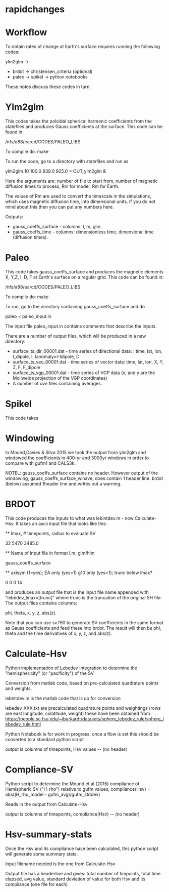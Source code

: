 # rapidchanges

# Workflow
To obtain rates of change at Earth's surface requires running the following codes: 

ylm2glm ->
* brdot -> christensen_criteria (optional)
* paleo -> spikeI -> python notebooks

These notes discuss these codes in turn. 

# Ylm2glm

This codes takes the poloidal spherical harmonic coefficients from the statefiles and produces Gauss coefficients at the surface. 
This code can be found in: 

/nfs/a88/earcd/CODES/PALEO_LIBS

To compile do: make

To run the code, go to a directory with statefiles and run as

ylm2glm 10 100.0 839.0 925.0 > OUT_ylm2glm &

Here the arguments are: number of file to start from, number of magnetic diffusion times to process, Rm for model, Rm for Earth. 

The values of Rm are used to convert the timescale in the simulations, which uses magnetic diffusion time, into dimensional 
units. If you do not mind about this then you can put any numbers here. 

Outputs: 
* gauss_coeffs_surface - columns: l, m, glm. 
* gauss_coeffs_time - columns: dimensionless time, dimensional time (diffusion times). 

# Paleo

This code takes gauss_coeffs_surface and produces the magnetic elements X, Y,Z, I, D, F at Earth's surface on a regular grid. 
This code can be found in: 

/nfs/a88/earcd/CODES/PALEO_LIBS

To compile do: make

To run, go to the directory containing gauss_coeffs_surface and do

paleo < paleo_input.in

The input file paleo_input.in contains comments that describe the inputs. 

There are a number of output files, which will be produced in a new directory:
* surface_ts_dir_00001.dat - time series of directional data: : time, lat, lon, I_dipole, I, Ianomaly=I-Idipole, D
* surface_ts_vec_00001.dat - time series of vector data: time, lat, lon, X, Y, Z, F, F_dipole
* surface_ts_vgp_00001.dat - time series of VGP data (x, and y are the Mollweide projection of the VGP coordinates)
* A number of _ave_ files containing averages. 

# SpikeI

This code takes 

# Windowing

In Mound,Davies & Silva 2015 we took the output from ylm2glm and windowed the coefficients in 400-yr and 3000yr windows in order to compare with gufm1 and CALS3k. 

NOTEL: gauss_coeffs_surface contains no header. However output of the windowing, gauss_coeffs_surface_winave, does contain 1 header line. brdot (below) assumed 1header line and writes out a warning. 

# BRDOT

This code produces the inputs to what was lebintdev.m - now Calculate-Hsv. It takes an ascii input file that looks like this: 

** lmax, # timepoints, radius to evaluate SV

32 5470 3485.0

** Name of input file in format l,m, glm/hlm

gauss_coeffs_surface

** axisym (1=yes); EA only (yes=1) g10 only (yes=1); trunc below lmax?

0 0 0 14

and produces an output file that is the input file name appended with "lebedev_lmax=[trunc]" where trunc is the truncation of the original SH file. The output files contains columns: 

phi, theta, x, y, z, abs(z). 

Note that you can use sv.f90 to generate SV coefficients in the same format as Gauss coefficients and feed these into brdot. The result will then be phi, theta and the time derivatives of x, y, z, and abs(z). 

# Calculate-Hsv
Python implementation of Lebedev Integration to determine the "hemisphericity" (or "pacificity") of the SV

Conversion from matlab code, based on pre-calculated quadrature points and weights.

lebintdev.m is the matlab code that is up for conversion

lebedev_XXX.txt are precalculated quadrature points and weightings (rows are east longitude, colatitude, weight)
these have been obtained from https://people.sc.fsu.edu/~jburkardt/datasets/sphere_lebedev_rule/sphere_lebedev_rule.html

Python Notebook is for work in progress, once a flow is set this should be converted to a standard python script

output is columns of timepoints, Hsv values -- (no header)

# Compliance-SV
Python script to determine the Mound et al (2015) compliance of Hemispheric SV ("H_rho") relative to gufm values, compliance(Hsv) = abs((H_rho_model - gufm_avg)/gufm_stddev)

Reads in the output from Calculate-Hsv

output is columns of timepoints, compliance(Hsv) -- (no header)

# Hsv-summary-stats

Once the Hsv and its compliance have been calculated, this python script will generate some summary stats. 

Input filename needed is the one from Calculate-Hsv

Output file has a headerline and gives: total number of timpoints, total time elapsed, avg value, standard deviation of value
for both Hsv and its compliance (one file for each)
